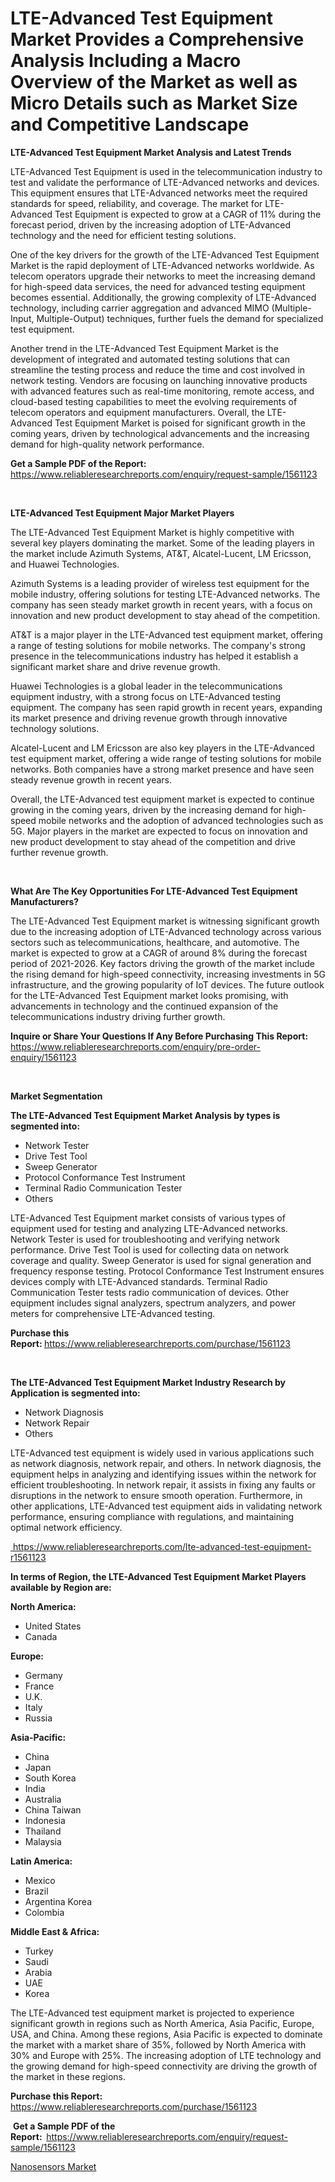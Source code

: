 <p><h1>LTE-Advanced Test Equipment Market Provides a Comprehensive Analysis Including a Macro Overview of the Market as well as Micro Details such as Market Size and Competitive Landscape</h1></p><p><strong>LTE-Advanced Test Equipment Market Analysis and Latest Trends</strong></p>
<p><p>LTE-Advanced Test Equipment is used in the telecommunication industry to test and validate the performance of LTE-Advanced networks and devices. This equipment ensures that LTE-Advanced networks meet the required standards for speed, reliability, and coverage. The market for LTE-Advanced Test Equipment is expected to grow at a CAGR of 11% during the forecast period, driven by the increasing adoption of LTE-Advanced technology and the need for efficient testing solutions.</p><p>One of the key drivers for the growth of the LTE-Advanced Test Equipment Market is the rapid deployment of LTE-Advanced networks worldwide. As telecom operators upgrade their networks to meet the increasing demand for high-speed data services, the need for advanced testing equipment becomes essential. Additionally, the growing complexity of LTE-Advanced technology, including carrier aggregation and advanced MIMO (Multiple-Input, Multiple-Output) techniques, further fuels the demand for specialized test equipment.</p><p>Another trend in the LTE-Advanced Test Equipment Market is the development of integrated and automated testing solutions that can streamline the testing process and reduce the time and cost involved in network testing. Vendors are focusing on launching innovative products with advanced features such as real-time monitoring, remote access, and cloud-based testing capabilities to meet the evolving requirements of telecom operators and equipment manufacturers. Overall, the LTE-Advanced Test Equipment Market is poised for significant growth in the coming years, driven by technological advancements and the increasing demand for high-quality network performance.</p></p>
<p><strong>Get a Sample PDF of the Report:&nbsp;</strong> <a href="https://www.reliableresearchreports.com/enquiry/request-sample/1561123">https://www.reliableresearchreports.com/enquiry/request-sample/1561123</a></p>
<p>&nbsp;</p>
<p><strong>LTE-Advanced Test Equipment Major Market Players</strong></p>
<p><p>The LTE-Advanced Test Equipment Market is highly competitive with several key players dominating the market. Some of the leading players in the market include Azimuth Systems, AT&T, Alcatel-Lucent, LM Ericsson, and Huawei Technologies.</p><p>Azimuth Systems is a leading provider of wireless test equipment for the mobile industry, offering solutions for testing LTE-Advanced networks. The company has seen steady market growth in recent years, with a focus on innovation and new product development to stay ahead of the competition.</p><p>AT&T is a major player in the LTE-Advanced test equipment market, offering a range of testing solutions for mobile networks. The company's strong presence in the telecommunications industry has helped it establish a significant market share and drive revenue growth.</p><p>Huawei Technologies is a global leader in the telecommunications equipment industry, with a strong focus on LTE-Advanced testing equipment. The company has seen rapid growth in recent years, expanding its market presence and driving revenue growth through innovative technology solutions.</p><p>Alcatel-Lucent and LM Ericsson are also key players in the LTE-Advanced test equipment market, offering a wide range of testing solutions for mobile networks. Both companies have a strong market presence and have seen steady revenue growth in recent years.</p><p>Overall, the LTE-Advanced test equipment market is expected to continue growing in the coming years, driven by the increasing demand for high-speed mobile networks and the adoption of advanced technologies such as 5G. Major players in the market are expected to focus on innovation and new product development to stay ahead of the competition and drive further revenue growth.</p></p>
<p>&nbsp;</p>
<p><strong>What Are The Key Opportunities For LTE-Advanced Test Equipment Manufacturers?</strong></p>
<p><p>The LTE-Advanced Test Equipment market is witnessing significant growth due to the increasing adoption of LTE-Advanced technology across various sectors such as telecommunications, healthcare, and automotive. The market is expected to grow at a CAGR of around 8% during the forecast period of 2021-2026. Key factors driving the growth of the market include the rising demand for high-speed connectivity, increasing investments in 5G infrastructure, and the growing popularity of IoT devices. The future outlook for the LTE-Advanced Test Equipment market looks promising, with advancements in technology and the continued expansion of the telecommunications industry driving further growth.</p></p>
<p><strong>Inquire or Share Your Questions If Any Before Purchasing This Report:</strong> <a href="https://www.reliableresearchreports.com/enquiry/pre-order-enquiry/1561123">https://www.reliableresearchreports.com/enquiry/pre-order-enquiry/1561123</a></p>
<p>&nbsp;</p>
<p><strong>Market Segmentation</strong></p>
<p><strong>The LTE-Advanced Test Equipment Market Analysis by types is segmented into:</strong></p>
<p><ul><li>Network Tester</li><li>Drive Test Tool</li><li>Sweep Generator</li><li>Protocol Conformance Test Instrument</li><li>Terminal Radio Communication Tester</li><li>Others</li></ul></p>
<p><p>LTE-Advanced Test Equipment market consists of various types of equipment used for testing and analyzing LTE-Advanced networks. Network Tester is used for troubleshooting and verifying network performance. Drive Test Tool is used for collecting data on network coverage and quality. Sweep Generator is used for signal generation and frequency response testing. Protocol Conformance Test Instrument ensures devices comply with LTE-Advanced standards. Terminal Radio Communication Tester tests radio communication of devices. Other equipment includes signal analyzers, spectrum analyzers, and power meters for comprehensive LTE-Advanced testing.</p></p>
<p><strong>Purchase this Report:&nbsp;</strong><a href="https://www.reliableresearchreports.com/purchase/1561123">https://www.reliableresearchreports.com/purchase/1561123</a></p>
<p>&nbsp;</p>
<p><strong>The LTE-Advanced Test Equipment Market Industry Research by Application is segmented into:</strong></p>
<p><ul><li>Network Diagnosis</li><li>Network Repair</li><li>Others</li></ul></p>
<p><p>LTE-Advanced test equipment is widely used in various applications such as network diagnosis, network repair, and others. In network diagnosis, the equipment helps in analyzing and identifying issues within the network for efficient troubleshooting. In network repair, it assists in fixing any faults or disruptions in the network to ensure smooth operation. Furthermore, in other applications, LTE-Advanced test equipment aids in validating network performance, ensuring compliance with regulations, and maintaining optimal network efficiency.</p></p>
<p><a href="https://www.reliableresearchreports.com/lte-advanced-test-equipment-r1561123">&nbsp;https://www.reliableresearchreports.com/lte-advanced-test-equipment-r1561123</a></p>
<p><strong>In terms of Region, the LTE-Advanced Test Equipment Market Players available by Region are:</strong></p>
<p>
    <p> <strong> North America: </strong>
        <ul>
            <li>United States</li>
            <li>Canada</li>
        </ul>
        </p> 
    <p> <strong> Europe: </strong>
        <ul>
            <li>Germany</li>
            <li>France</li>
            <li>U.K.</li>
            <li>Italy</li>
            <li>Russia</li>
        </ul>
        </p> 
    <p> <strong> Asia-Pacific: </strong>
        <ul>
            <li>China</li>
            <li>Japan</li>
            <li>South Korea</li>
            <li>India</li>
            <li>Australia</li>
            <li>China Taiwan</li>
            <li>Indonesia</li>
            <li>Thailand</li>
            <li>Malaysia</li>
        </ul>
        </p> 
    <p> <strong> Latin America: </strong>
        <ul>
            <li>Mexico</li>
            <li>Brazil</li>
            <li>Argentina Korea</li>
            <li>Colombia</li>
        </ul>
        </p> 
    <p> <strong> Middle East & Africa: </strong>
        <ul>
            <li>Turkey</li>
            <li>Saudi</li>
            <li>Arabia</li>
            <li>UAE</li>
            <li>Korea</li>
        </ul>
    </p>
    </p>
<p><p>The LTE-Advanced test equipment market is projected to experience significant growth in regions such as North America, Asia Pacific, Europe, USA, and China. Among these regions, Asia Pacific is expected to dominate the market with a market share of 35%, followed by North America with 30% and Europe with 25%. The increasing adoption of LTE technology and the growing demand for high-speed connectivity are driving the growth of the market in these regions.</p></p>
<p><strong>Purchase this Report: </strong><a href="https://www.reliableresearchreports.com/purchase/1561123">https://www.reliableresearchreports.com/purchase/1561123</a></p>
<p>&nbsp;<strong>Get a Sample PDF of the Report:&nbsp;&nbsp;</strong><a href="https://www.reliableresearchreports.com/enquiry/request-sample/1561123">https://www.reliableresearchreports.com/enquiry/request-sample/1561123</a></p>
<p><strong></strong></p>
<p><p><a href="https://issuu.com/reportprime-2/docs/nanosensors-market-size-2030.pptx">Nanosensors Market</a></p></p>